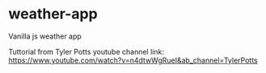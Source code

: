 # weather-app
Vanilla js weather app

Tuttorial from Tyler Potts youtube channel
link:
https://www.youtube.com/watch?v=n4dtwWgRueI&ab_channel=TylerPotts
